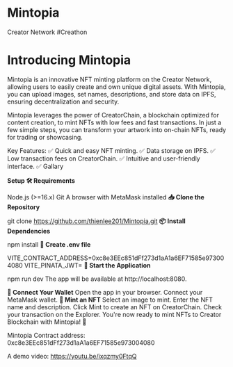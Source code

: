 # Mintopia
Creator Network #Creathon

# Introducing Mintopia 

Mintopia is an innovative NFT minting platform on the Creator Network, allowing users to easily create and own unique digital assets. With Mintopia, you can upload images, set names, descriptions, and store data on IPFS, ensuring decentralization and security.

Mintopia leverages the power of CreatorChain, a blockchain optimized for content creation, to mint NFTs with low fees and fast transactions. In just a few simple steps, you can transform your artwork into on-chain NFTs, ready for trading or showcasing.

Key Features: ✅ Quick and easy NFT minting. ✅ Data storage on IPFS. ✅ Low transaction fees on CreatorChain. ✅ Intuitive and user-friendly interface. ✅ Gallary

**Setup 🛠 Requirements**

Node.js (>=16.x)
Git
A browser with MetaMask installed
**📥 Clone the Repository**

git clone https://github.com/thienlee201/Mintopia.git
**📦 Install Dependencies**

npm install
**🔑 Create .env file**

VITE_CONTRACT_ADDRESS=0xc8e3EEc851dFf273d1aA1a6EF71585e973004080
VITE_PINATA_JWT=<JWT get on Pinata API KEY>
**🚀 Start the Application**

npm run dev
The app will be available at http://localhost:8080.

**🔗 Connect Your Wallet**
Open the app in your browser.
Connect your MetaMask wallet.
**🎨 Mint an NFT**
Select an image to mint.
Enter the NFT name and description.
Click Mint to create an NFT on CreatorChain.
Check your transaction on the Explorer.
You're now ready to mint NFTs to Creator Blockchain with Mintopia! 🚀

Mintopia Contract address: 0xc8e3EEc851dFf273d1aA1a6EF71585e973004080

A demo video: https://youtu.be/ixqzmy0FtqQ
